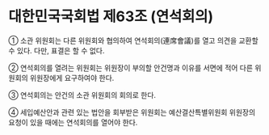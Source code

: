 # 대한민국국회법 제63조 (연석회의)

① 소관 위원회는 다른 위원회와 협의하여 연석회의(連席會議)를 열고 의견을 교환할 수 있다. 다만, 표결은 할 수 없다.

② 연석회의를 열려는 위원회는 위원장이 부의할 안건명과 이유를 서면에 적어 다른 위원회의 위원장에게 요구하여야 한다.

③ 연석회의는 안건의 소관 위원회의 회의로 한다.

④ 세입예산안과 관련 있는 법안을 회부받은 위원회는 예산결산특별위원회 위원장의 요청이 있을 때에는 연석회의를 열어야 한다.
